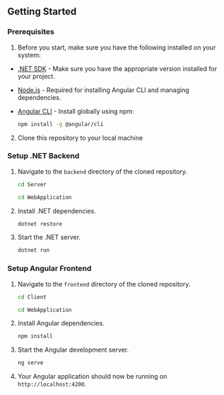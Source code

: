 ## Getting Started

### Prerequisites

1. Before you start, make sure you have the following installed on your system:

- [.NET SDK](https://dotnet.microsoft.com/download) - Make sure you have the appropriate version installed for your project.
- [Node.js](https://nodejs.org/en/download/) - Required for installing Angular CLI and managing dependencies.
- [Angular CLI](https://angular.io/cli) - Install globally using npm:

  ```bash
  npm install -g @angular/cli
  ```
  
2. Clone this repository to your local machine

### Setup .NET Backend

1. Navigate to the `backend` directory of the cloned repository.
   
   ```bash
   cd Server
   ```

   ```bash
   cd WebApplication
   ```

2. Install .NET dependencies.
   
   ```bash
   dotnet restore
   ```

3. Start the .NET server.
   
   ```bash
   dotnet run
   ```

### Setup Angular Frontend

1. Navigate to the `frontend` directory of the cloned repository.
   
   ```bash
   cd Client
   ```

   ```bash
   cd WebApplication
   ```

2. Install Angular dependencies.
   
   ```bash
   npm install
   ```

3. Start the Angular development server.
   
   ```bash
   ng serve
   ```

4. Your Angular application should now be running on `http://localhost:4200`.
